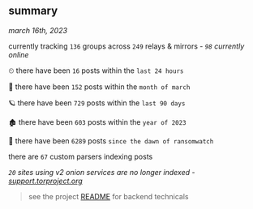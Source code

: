 
## summary
_march 16th, 2023_

currently tracking `136` groups across `249` relays & mirrors - _`98` currently online_

⏲ there have been `16` posts within the `last 24 hours`

🦈 there have been `152` posts within the `month of march`

🪐 there have been `729` posts within the `last 90 days`

🏚 there have been `603` posts within the `year of 2023`

🦕 there have been `6289` posts `since the dawn of ransomwatch`

there are `67` custom parsers indexing posts

_`20` sites using v2 onion services are no longer indexed - [support.torproject.org](https://support.torproject.org/onionservices/v2-deprecation/)_

> see the project [README](https://github.com/joshhighet/ransomwatch#ransomwatch--) for backend technicals
